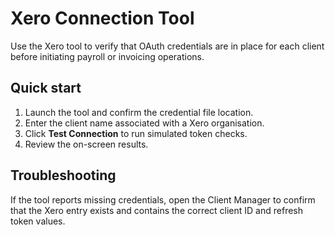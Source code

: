 # Xero Connection Tool

Use the Xero tool to verify that OAuth credentials are in place for each
client before initiating payroll or invoicing operations.

## Quick start
1. Launch the tool and confirm the credential file location.
2. Enter the client name associated with a Xero organisation.
3. Click **Test Connection** to run simulated token checks.
4. Review the on-screen results.

## Troubleshooting
If the tool reports missing credentials, open the Client Manager to confirm
that the Xero entry exists and contains the correct client ID and refresh
token values.

